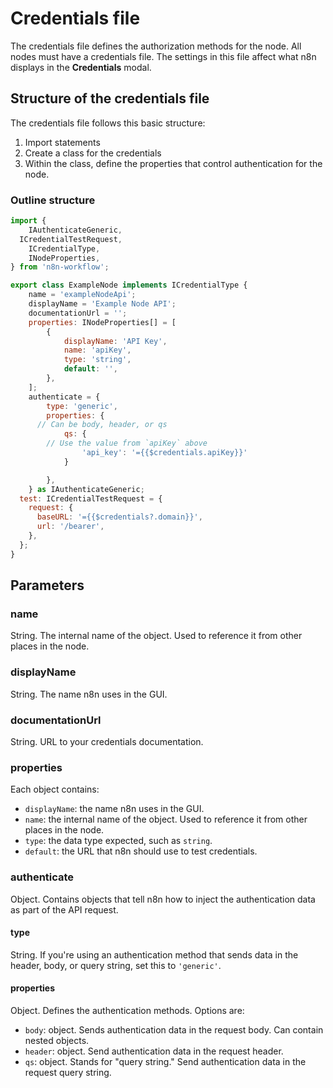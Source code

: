 # Credentials file

The credentials file defines the authorization methods for the node. All nodes must have a credentials file. The settings in this file affect what n8n displays in the **Credentials** modal.

## Structure of the credentials file

The credentials file follows this basic structure:

1. Import statements
2. Create a class for the credentials
3. Within the class, define the properties that control authentication for the node.

### Outline structure

```js
import {
	IAuthenticateGeneric,
  ICredentialTestRequest,
	ICredentialType,
	INodeProperties,
} from 'n8n-workflow';

export class ExampleNode implements ICredentialType {
	name = 'exampleNodeApi';
	displayName = 'Example Node API';
	documentationUrl = '';
	properties: INodeProperties[] = [
		{
			displayName: 'API Key',
			name: 'apiKey',
			type: 'string',
			default: '',
		},
	];
	authenticate = {
		type: 'generic',
		properties: {
      // Can be body, header, or qs
			qs: {
        // Use the value from `apiKey` above
				'api_key': '={{$credentials.apiKey}}'
			}

		},
	} as IAuthenticateGeneric;
  test: ICredentialTestRequest = {
    request: {
      baseURL: '={{$credentials?.domain}}',
      url: '/bearer',
    },
  };
}
```


## Parameters

### name

String. The internal name of the object. Used to reference it from other places in the node.

### displayName

String. The name n8n uses in the GUI.

### documentationUrl

String. URL to your credentials documentation.

### properties

Each object contains:

* `displayName`: the name n8n uses in the GUI.
* `name`: the internal name of the object. Used to reference it from other places in the node.
* `type`: the data type expected, such as `string`.
* `default`: the URL that n8n should use to test credentials.

### authenticate

Object. Contains objects that tell n8n how to inject the authentication data as part of the API request. 

#### type

String. If you're using an authentication method that sends data in the header, body, or query string, set this to `'generic'`.

#### properties

Object. Defines the authentication methods. Options are:

* `body`: object. Sends authentication data in the request body. Can contain nested objects. 
* `header`: object. Send authentication data in the request header.
* `qs`: object. Stands for "query string." Send authentication data in the request query string.